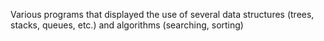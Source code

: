 Various programs that displayed the use of several data structures (trees, stacks, queues, etc.) and algorithms (searching, sorting)
